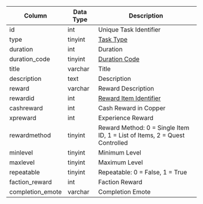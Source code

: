 | Column           | Data Type | Description                                                                                       |
| ---------------- | --------- | ------------------------------------------------------------------------------------------------- |
| id               | int       | Unique Task Identifier                                                                            |
| type             | tinyint   | [Task Type](https://eqemu.gitbook.io/server/categories/task-system-guide/task-types)              |
| duration         | int       | Duration                                                                                          |
| duration_code    | tinyint   | [Duration Code](https://eqemu.gitbook.io/server/categories/task-system-guide/task-duration-codes) |
| title            | varchar   | Title                                                                                             |
| description      | text      | Description                                                                                       |
| reward           | varchar   | Reward Description                                                                                |
| rewardid         | int       | [Reward Item Identifier](items.md)                                                                |
| cashreward       | int       | Cash Reward in Copper                                                                             |
| xpreward         | int       | Experience Reward                                                                                 |
| rewardmethod     | tinyint   | Reward Method: 0 = Single Item ID, 1 = List of Items, 2 = Quest Controlled                        |
| minlevel         | tinyint   | Minimum Level                                                                                     |
| maxlevel         | tinyint   | Maximum Level                                                                                     |
| repeatable       | tinyint   | Repeatable: 0 = False, 1 = True                                                                   |
| faction_reward   | int       | Faction Reward                                                                                    |
| completion_emote | varchar   | Completion Emote                                                                                  |